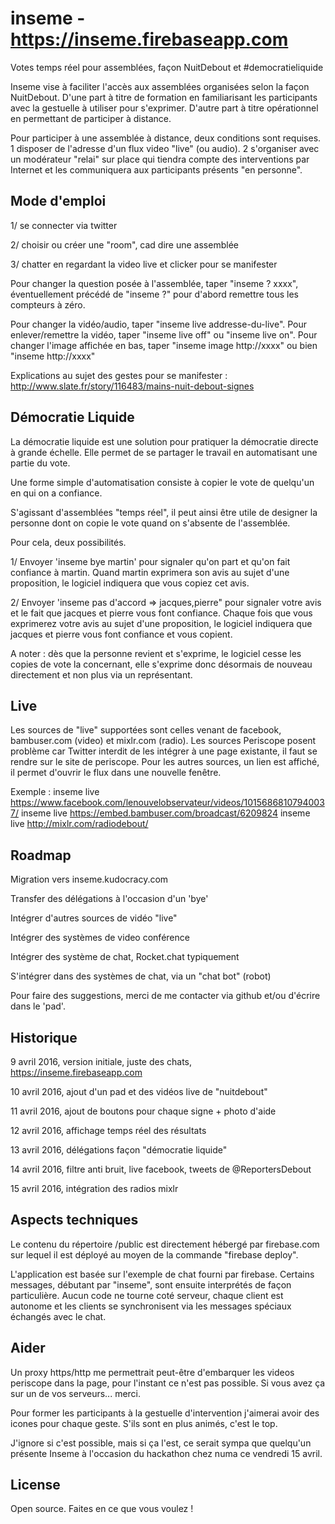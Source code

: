 # inseme - https://inseme.firebaseapp.com
Votes temps réel pour assemblées, façon NuitDebout et #democratieliquide

Inseme vise à faciliter l'accès aux assemblées organisées selon la façon NuitDebout. D'une part à titre de formation en familiarisant les participants avec la gestuelle à utiliser pour s'exprimer. D'autre part à titre opérationnel en permettant de participer à distance.

Pour participer à une assemblée à distance, deux conditions sont requises.
1 disposer de l'adresse d'un flux video "live" (ou audio).
2 s'organiser avec un modérateur "relai" sur place qui tiendra compte des interventions par Internet et les communiquera aux participants présents "en personne".


## Mode d'emploi

1/ se connecter via twitter

2/ choisir ou créer une "room", cad dire une assemblée

3/ chatter en regardant la video live et clicker pour se manifester

Pour changer la question posée à l'assemblée, taper "inseme ? xxxx", 
éventuellement précédé de "inseme ?" pour d'abord remettre tous les compteurs à zéro.

Pour changer la vidéo/audio, taper "inseme live addresse-du-live".
Pour enlever/remettre la vidéo, taper "inseme live off" ou "inseme live on".
Pour changer l'image affichée en bas, taper "inseme image http://xxxx" ou bien "inseme http://xxxx"

Explications au sujet des gestes pour se manifester : http://www.slate.fr/story/116483/mains-nuit-debout-signes


## Démocratie Liquide

La démocratie liquide est une solution pour pratiquer la démocratie directe à grande échelle.
Elle permet de se partager le travail en automatisant une partie du vote.

Une forme simple d'automatisation consiste à copier le vote de quelqu'un en qui on a confiance.

S'agissant d'assemblées "temps réel", il peut ainsi être utile de designer la personne dont on copie le vote quand on s'absente de l'assemblée.

Pour cela, deux possibilités. 

1/ Envoyer 'inseme bye martin' pour signaler qu'on part et qu'on fait confiance à martin.
Quand martin exprimera son avis au sujet d'une proposition, le logiciel indiquera que vous copiez cet avis.

2/ Envoyer 'inseme pas d'accord => jacques,pierre" pour signaler votre avis et le fait que jacques et pierre vous font confiance.
Chaque fois que vous exprimerez votre avis au sujet d'une proposition, le logiciel indiquera que jacques et pierre vous font confiance et vous copient.

A noter : dès que la personne revient et s'exprime, le logiciel cesse les copies de vote la concernant, elle s'exprime donc désormais de nouveau directement et non plus via un représentant.


## Live

Les sources de "live" supportées sont celles venant de facebook, bambuser.com (video) et mixlr.com (radio). Les sources Periscope posent problème car Twitter interdit de les intégrer à une page existante, il faut se rendre sur le site de periscope.
Pour les autres sources, un lien est affiché, il permet d'ouvrir le flux dans une nouvelle fenêtre.

Exemple :
  inseme live https://www.facebook.com/lenouvelobservateur/videos/10156868107940037/
  inseme live https://embed.bambuser.com/broadcast/6209824
  inseme live http://mixlr.com/radiodebout/
  

## Roadmap

Migration vers inseme.kudocracy.com

Transfer des délégations à l'occasion d'un 'bye'

Intégrer d'autres sources de vidéo "live"

Intégrer des systèmes de video conférence

Intégrer des système de chat, Rocket.chat typiquement

S'intégrer dans des systèmes de chat, via un "chat bot" (robot)

Pour faire des suggestions, merci de me contacter via github et/ou d'écrire dans le 'pad'.


## Historique

9 avril 2016, version initiale, juste des chats, https://inseme.firebaseapp.com

10 avril 2016, ajout d'un pad et des vidéos live de "nuitdebout"

11 avril 2016, ajout de boutons pour chaque signe + photo d'aide

12 avril 2016, affichage temps réel des résultats

13 avril 2016, délégations façon "démocratie liquide"

14 avril 2016, filtre anti bruit, live facebook, tweets de @ReportersDebout

15 avril 2016, intégration des radios mixlr

## Aspects techniques

Le contenu du répertoire /public est directement hébergé par firebase.com sur 
lequel il est déployé au moyen de la commande "firebase deploy".

L'application est basée sur l'exemple de chat fourni par firebase. 
Certains messages, débutant par "inseme", sont ensuite interprétés de façon particulière. 
Aucun code ne tourne coté serveur, chaque client est autonome et les clients
se synchronisent via les messages spéciaux échangés avec le chat.

## Aider

Un proxy https/http me permettrait peut-être d'embarquer les videos periscope dans la page, pour l'instant ce n'est pas possible. Si vous avez ça sur un de vos serveurs... merci.

Pour former les participants à la gestuelle d'intervention j'aimerai avoir des icones pour chaque geste. S'ils sont en plus animés, c'est le top.

J'ignore si c'est possible, mais si ça l'est, ce serait sympa que quelqu'un présente Inseme à l'occasion du hackathon chez numa ce vendredi 15 avril.

## License

Open source. Faites en ce que vous voulez !
